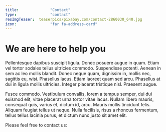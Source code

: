 ```yaml
---
title:              "Contact"
type:               "contact"
resImgTeaser:  teaserpics/pixabay.com/contact-2860030_640.jpg
icon:               "far fa-address-card"
---
```


# We are here to help you

Pellentesque dapibus suscipit ligula. Donec posuere augue in quam.
Etiam vel tortor sodales tellus ultricies commodo. Suspendisse
potenti. Aenean in sem ac leo mollis blandit. Donec neque quam,
dignissim in, mollis nec, sagittis eu, wisi. Phasellus lacus. Etiam
laoreet quam sed arcu. Phasellus at dui in ligula mollis ultricies.
Integer placerat tristique nisl. Praesent augue. 

Fusce commodo. Vestibulum convallis, lorem a tempus semper, dui dui
euismod elit, vitae placerat urna tortor vitae lacus. Nullam libero
mauris, consequat quis, varius et, dictum id, arcu. Mauris mollis
tincidunt felis. Aliquam feugiat tellus ut neque. Nulla facilisis,
risus a rhoncus fermentum, tellus tellus lacinia purus, et dictum nunc
justo sit amet elit.

Please feel free to contact us:
